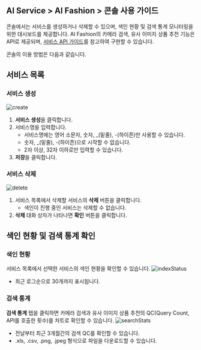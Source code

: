 ## AI Service > AI Fashion > 콘솔 사용 가이드

콘솔에서는 서비스를 생성하거나 삭제할 수 있으며,  색인 현황 및 검색 통계 모니터링을 위한 대시보드를 제공합니다.
AI Fashion의 카메라 검색, 유사 이미지 상품 추천 기능은 API로 제공되며, [서비스 API 가이드](./service-api-guide)를 참고하여 구현할 수 있습니다.

콘솔의 이용 방법은 다음과 같습니다.

## 서비스 목록

### 서비스 생성
![create](http://static.toastoven.net/prod_ai_fashion/create_service_kr.png)
1. **서비스 생성**을 클릭합니다.
2. 서비스명을 입력합니다.
    - 서비스명에는 영어 소문자, 숫자, _(밑줄), -(하이픈)만 사용할 수 있습니다.
    - 숫자, _(밑줄), -(하이픈)으로 시작할 수 없습니다.
    - 2자 이상, 32자 이하로만 입력할 수 있습니다.
3. **저장**을 클릭합니다.

### 서비스 삭제
![delete](http://static.toastoven.net/prod_ai_fashion/delete_service_kr.png)
1. 서비스 목록에서 삭제할 서비스의 **삭제** 버튼을 클릭합니다.
    - 색인이 진행 중인 서비스는 삭제할 수 없습니다.
2. **삭제** 대화 상자가 나타나면 **확인** 버튼을 클릭합니다.

## 색인 현황 및 검색 통계 확인

### 색인 현황
서비스 목록에서 선택한 서비스의 색인 현황을 확인할 수 있습니다.
![indexStatus](http://static.toastoven.net/prod_ai_fashion/index_status_kr.png)
- 최근 로그순으로 30개까지 표시됩니다.

### 검색 통계
**검색 통계** 탭을 클릭하면 카메라 검색과 유사 이미지 상품 추천의 QC(Query Count, API를 호출한 횟수)를 차트로 확인할 수 있습니다.
![searchStats](http://static.toastoven.net/prod_ai_fashion/search_stats_kr.png)
- 전날부터 최근 3개월간의 검색 QC를 확인할 수 있습니다.
- .xls, .csv, .png, .jpeg 형식으로 파일을 다운로드할 수 있습니다.
